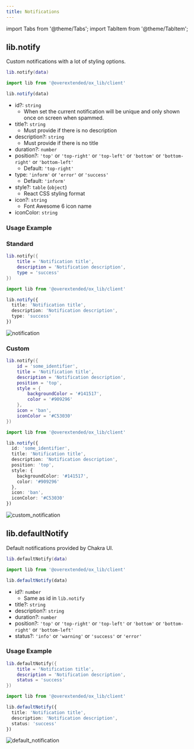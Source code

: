 ```yaml
---
title: Notifications
---
```


import Tabs from '@theme/Tabs';
import TabItem from '@theme/TabItem';

## lib.notify
Custom notifications with a lot of styling options.

<Tabs>
<TabItem value='Lua'>

```lua
lib.notify(data)
```
</TabItem>
<TabItem value='JS/TS'>

```ts
import lib from '@overextended/ox_lib/client'

lib.notify(data)
```
</TabItem>
</Tabs>

* id?: `string`
  * When set the current notification will be unique and only shown once on screen when spammed.
* title?: `string`
  * Must provide if there is no description
* description?: `string`
  * Must provide if there is no title
* duration?: `number`
* position?: `'top'` or `'top-right'` or `'top-left'` or `'bottom'` or `'bottom-right'` or `'bottom-left'`
  * Default: `'top-right'`
* type: `'inform'` or `'error'` or `'success'`
  * Default: `'inform'`
* style?: `table` (`object`)
  * React CSS styling format
* icon?: `string`
  * Font Awesome 6 icon name
* iconColor: `string`

### Usage Example

### Standard

<Tabs>
<TabItem value='Lua'>

```lua
lib.notify({
    title = 'Notification title',
    description = 'Notification description',
    type = 'success'
})
```
</TabItem>
<TabItem value='JS/TS'>

```ts
import lib from '@overextended/ox_lib/client'

lib.notify({
  title: 'Notification title',
  description: 'Notification description',
  type: 'success'
})
```
</TabItem>
</Tabs>

![notification](https://i.imgur.com/cRxJICO.png)

### Custom

<Tabs>
<TabItem value='Lua'>

```lua
lib.notify({
    id = 'some_identifier',
    title = 'Notification title',
    description = 'Notification description',
    position = 'top',
    style = {
        backgroundColor = '#141517',
        color = '#909296'
    },
    icon = 'ban',
    iconColor = '#C53030'
})
```
</TabItem>
<TabItem value='JS/TS'>

```ts
import lib from '@overextended/ox_lib/client'

lib.notify({
  id: 'some_identifier',
  title: 'Notification title',
  description: 'Notification description',
  position: 'top',
  style: {
    backgroundColor: '#141517',
    color: '#909296'
  },
  icon: 'ban',
  iconColor: '#C53030'
})
```
</TabItem>
</Tabs>


![custom_notification](https://i.imgur.com/0EK5APp.png)

## lib.defaultNotify
Default notifications provided by Chakra UI.

<Tabs>
<TabItem value='Lua'>

```lua
lib.defaultNotify(data)
```
</TabItem>
<TabItem value='JS/TS'>

```ts
import lib from '@overextended/ox_lib/client'

lib.defaultNotify(data)
```
</TabItem>
</Tabs>

* id?: `number`
  * Same as id in `lib.notify`
* title?: `string`
* description?: `string` 
* duration?: `number`
* position?: `'top'` or `'top-right'` or `'top-left'` or `'bottom'` or `'bottom-right'` or `'bottom-left'`
* status?: `'info'` or `'warning'` or `'success'` or `'error'` 


### Usage Example

<Tabs>
<TabItem value='Lua'>

```lua
lib.defaultNotify({
    title = 'Notification title',
    description = 'Notification description',
    status = 'success'
})
```
</TabItem>
<TabItem value='JS/TS'>

```ts
import lib from '@overextended/ox_lib/client'

lib.defaultNotify({
  title: 'Notification title',
  description: 'Notification description',
  status: 'success'
})
```
</TabItem>
</Tabs>

![default_notification](https://i.imgur.com/EIibuY9.png)
